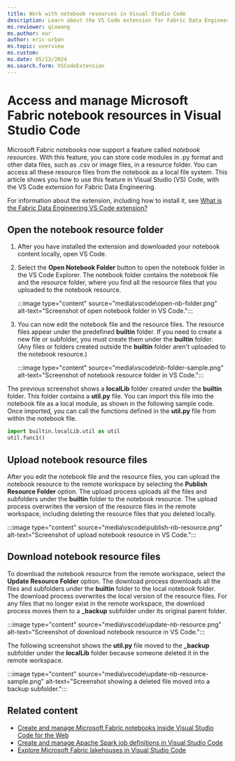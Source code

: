 ```yaml
---
title: Work with notebook resources in Visual Studio Code
description: Learn about the VS Code extension for Fabric Data Engineering, which enables a pro-developer authoring experience, including editing file in the notebook resource folder.
ms.reviewer: qixwang
ms.author: eur
author: eric-urban
ms.topic: overview
ms.custom:
ms.date: 05/13/2024
ms.search.form: VSCodeExtension
---
```


# Access and manage Microsoft Fabric notebook resources in Visual Studio Code

Microsoft Fabric notebooks now support a feature called *notebook resources*. With this feature, you can store code modules in .py format and other data files, such as .csv or image files, in a resource folder. You can access all these resource files from the notebook as a local file system. This article shows you how to use this feature in Visual Studio (VS) Code, with the VS Code extension for Fabric Data Engineering.

For information about the extension, including how to install it, see [What is the Fabric Data Engineering VS Code extension?](setup-vs-code-extension.md)

## Open the notebook resource folder

1. After you have installed the extension and downloaded your notebook content locally, open VS Code.

1. Select the **Open Notebook Folder** button to open the notebook folder in the VS Code Explorer. The notebook folder contains the notebook file and the resource folder, where you find all the resource files that you uploaded to the notebook resource.

   :::image type="content" source="media\vscode\open-nb-folder.png" alt-text="Screenshot of open notebook folder in VS Code.":::

1. You can now edit the notebook file and the resource files. The resource files appear under the predefined **builtin** folder. If you need to create a new file or subfolder, you must create them under the **builtin** folder. (Any files or folders created outside the **builtin** folder aren't uploaded to the notebook resource.)

   :::image type="content" source="media\vscode\nb-folder-sample.png" alt-text="Screenshot of notebook resource folder in VS Code.":::

The previous screenshot shows a **localLib** folder created under the **builtin** folder. This folder contains a **util.py** file. You can import this file into the notebook file as a local module, as shown in the following sample code. Once imported, you can call the functions defined in the **util.py** file from within the notebook file.

```python
import builtin.localLib.util as util  
util.func1()
```

## Upload notebook resource files

After you edit the notebook file and the resource files, you can upload the notebook resource to the remote workspace by selecting the **Publish Resource Folder** option. The upload process uploads all the files and subfolders under the **builtin** folder to the notebook resource. The upload process overwrites the version of the resource files in the remote workspace, including deleting the resource files that you deleted locally.

:::image type="content" source="media\vscode\publish-nb-resource.png" alt-text="Screenshot of upload notebook resource in VS Code.":::

## Download notebook resource files

To download the notebook resource from the remote workspace, select the **Update Resource Folder** option. The download process downloads all the files and subfolders under the **builtin** folder to the local notebook folder. The download process overwrites the local version of the resource files. For any files that no longer exist in the remote workspace, the download process moves them to a **_backup** subfolder under its original parent folder.

:::image type="content" source="media\vscode\update-nb-resource.png" alt-text="Screenshot of download notebook resource in VS Code.":::

The following screenshot shows the **util.py** file moved to the **_backup** subfolder under the **localLib** folder because someone deleted it in the remote workspace.

:::image type="content" source="media\vscode\update-nb-resource-sample.png" alt-text="Screenshot showing a deleted file moved into a backup subfolder.":::

## Related content

- [Create and manage Microsoft Fabric notebooks inside Visual Studio Code for the Web](author-notebook-with-vs-code.md)
- [Create and manage Apache Spark job definitions in Visual Studio Code](author-sjd-with-vs-code.md)
- [Explore Microsoft Fabric lakehouses in Visual Studio Code](explore-lakehouse-with-vs-code.md)
